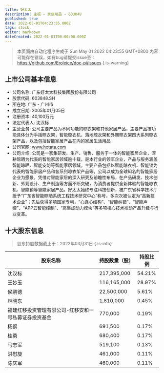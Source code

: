 ```yaml
---
title: 好太太
description: 主板 - 家居用品 - 603848
published: true
date: 2022-05-01T04:23:55.000Z
tags: stock
editor: markdown
dateCreated: 2022-01-01T00:00:00.000Z
---
```


> 本页面由自动化程序生成于 Sun May 01 2022 04:23:55 GMT+0800
> 内容可能存在错误，如有bug请提交issue至：https://github.com/Eroleice/doc-pi/issues
{.is-warning}

## 上市公司基本信息
- 公司名称: 广东好太太科技集团股份有限公司
- 股票代码: 603848.SH
- 所在地: 广东 - 广州市
- 成立日期: 2005年01月05日
- 注册资本: 40,100万元
- 法定代表人: 沈汉标
- 主营业务: 公司主要产品为不同功能的晾衣架和其他家居产品，主要产品按功能具体分为手摇晾衣架，智能晾衣机，落地晾衣架和外飘晾衣架四大系列晾衣架产品，以及包括智能家居产品在内的家居生活用品
- 公司官网: www.hotata.com
- 公司介绍: 公司是一家集研发、生产、销售、服务于一体的智能家居企业，深耕晾晒为代表的智能家居领域逾十载，是本行业的领军企业，产品与服务涵盖智能晾晒、智能安防等智能家居领域。主要产品包括以智能晾衣机、智能锁为代表的智能家居产品和各系列晾衣架产品等。公司以成为全球知名的智能家居企业为愿景，凭借对智能家居的深入研究及前瞻性布局，在产品研发、技术创新、外观设计、生产制造等方面不断突破，为消费者提供全新体验的智能晾衣机、智能锁等智能家居产品。好太太始终专注科技创新，被广东省科学技术厅授予“广东省智能晾晒系统工程技术研究中心”称号，多次次被认定为“高新技术企业”；先后获得多项国家专利，“心连心结构”、“智能纠错”、“智能声控”、“APP云智能控制”、“高集成动力模块”等多项核心技术推动产品升级与行业变革。


## 十大股东信息
> 股东持股数据截止于：2022年03月31日
{.is-info}

| 股东名称 | 持股数量（股） | 持股比例 |
| --- | --- | --- |
| 沈汉标 | 217,395,000 | 54.21% |
| 王妙玉 | 116,165,000 | 28.97% |
| 侯鹏德 | 22,500,000 | 5.61% |
| 林晓东 | 1,810,000 | 0.45% |
| 福建红移投资管理有限公司-红移安和一号私募证券投资基金 | 770,000 | 0.19% |
| 杨纲 | 691,500 | 0.17% |
| 桂勇 | 680,400 | 0.17% |
| 马志军 | 519,100 | 0.13% |
| 洪慰旋 | 461,000 | 0.11% |
| 陈庆军 | 460,000 | 0.11% |




